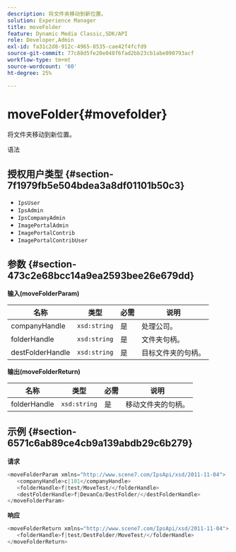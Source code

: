 ```yaml
---
description: 将文件夹移动到新位置。
solution: Experience Manager
title: moveFolder
feature: Dynamic Media Classic,SDK/API
role: Developer,Admin
exl-id: fa31c2d8-912c-4965-8535-cae42f4fcfd9
source-git-commit: 77c88d5fe20e048f6fad2bb23cb1abe090793acf
workflow-type: tm+mt
source-wordcount: '60'
ht-degree: 25%

---
```


# moveFolder{#movefolder}

将文件夹移动到新位置。

语法

## 授权用户类型 {#section-7f1979fb5e504bdea3a8df01101b50c3}

* `IpsUser`
* `IpsAdmin`
* `IpsCompanyAdmin`
* `ImagePortalAdmin`
* `ImagePortalContrib`
* `ImagePortalContribUser`

## 参数 {#section-473c2e68bcc14a9ea2593bee26e679dd}

**输入(moveFolderParam)**

| 名称 | 类型 | 必需 | 说明 |
|---|---|---|---|
| companyHandle | `xsd:string` | 是 | 处理公司。 |
| folderHandle | `xsd:string` | 是 | 文件夹句柄。 |
| destFolderHandle | `xsd:string` | 是 | 目标文件夹的句柄。 |

**输出(moveFolderReturn)**

| 名称 | 类型 | 必需 | 说明 |
|---|---|---|---|
| folderHandle | `xsd:string` | 是 | 移动文件夹的句柄。 |

## 示例 {#section-6571c6ab89ce4cb9a139abdb29c6b279}

**请求**

```java
<moveFolderParam xmlns="http://www.scene7.com/IpsApi/xsd/2011-11-04">
   <companyHandle>c|101</companyHandle>
   <folderHandle>f|test/MoveTest/</folderHandle>
   <destFolderHandle>f|DevanCo/DestFolder/</destFolderHandle>
</moveFolderParam>
```

**响应**

```java
<moveFolderReturn xmlns="http://www.scene7.com/IpsApi/xsd/2011-11-04">
   <folderHandle>f|test/DestFolder/MoveTest/</folderHandle>
</moveFolderReturn>
```
